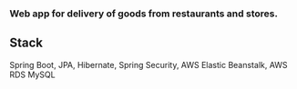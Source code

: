 ### Web app for delivery of goods from restaurants and stores.

## Stack
  Spring Boot, JPA, Hibernate, Spring Security, AWS Elastic Beanstalk, AWS RDS MySQL
